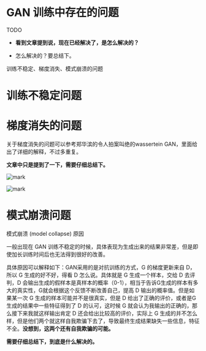 # GAN 训练中存在的问题



TODO

* **看到文章提到说，现在已经解决了，是怎么解决的？**

* 怎么解决的？要总结下。


训练不稳定、梯度消失、模式崩溃的问题




# 训练不稳定问题





# 梯度消失的问题


关于梯度消失的问题可以参考郑华滨的令人拍案叫绝的wassertein GAN，里面给出了详细的解释，不过多重复。

**文章中只是提到了一下，需要仔细总结下。**


![mark](http://pacdb2bfr.bkt.clouddn.com/blog/image/180727/309ii49fg0.png?imageslim)

![mark](http://pacdb2bfr.bkt.clouddn.com/blog/image/180727/373f98AL3E.png?imageslim)






# 模式崩溃问题


模式崩溃 (model collapse) 原因

一般出现在 GAN 训练不稳定的时候，具体表现为生成出来的结果非常差，但是即使加长训练时间后也无法得到很好的改善。

具体原因可以解释如下：GAN采用的是对抗训练的方式，G 的梯度更新来自 D，所以 G 生成的好不好，得看 D 怎么说。具体就是 G 生成一个样本，交给 D 去评判，D 会输出生成的假样本是真样本的概率（0-1），相当于告诉G生成的样本有多大的真实性，G就会根据这个反馈不断改善自己，提高 D 输出的概率值。但是如果某一次 G 生成的样本可能并不是很真实，但是 D 给出了正确的评价，或者是G 生成的结果中一些特征得到了 D 的认可，这时候 G 就会认为我输出的正确的，那么接下来我就这样输出肯定 D 还会给出比较高的评价，实际上 G 生成的并不怎么样，但是他们两个就这样自我欺骗下去了，导致最终生成结果缺失一些信息，特征不全。**没想到，这两个还有自我欺骗的可能。**

**需要仔细总结下，到底是什么解决的。**

